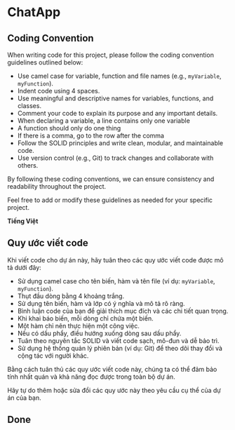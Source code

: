 # ChatApp
## Coding Convention
When writing code for this project, please follow the coding convention guidelines outlined below:

- Use camel case for variable, function and file names (e.g., `myVariable`, `myFunction`).
- Indent code using 4 spaces.
- Use meaningful and descriptive names for variables, functions, and classes.
- Comment your code to explain its purpose and any important details.
- When declaring a variable, a line contains only one variable
- A function should only do one thing
- If there is a comma, go to the row after the comma
- Follow the SOLID principles and write clean, modular, and maintainable code.
- Use version control (e.g., Git) to track changes and collaborate with others.

By following these coding conventions, we can ensure consistency and readability throughout the project.

Feel free to add or modify these guidelines as needed for your specific project.


**Tiếng Việt**
## Quy ước viết code
Khi viết code cho dự án này, hãy tuân theo các quy ước viết code được mô tả dưới đây:

- Sử dụng camel case cho tên biến, hàm và tên file (ví dụ: `myVariable`, `myFunction`).
- Thụt đầu dòng bằng 4 khoảng trắng.
- Sử dụng tên biến, hàm và lớp có ý nghĩa và mô tả rõ ràng.
- Bình luận code của bạn để giải thích mục đích và các chi tiết quan trọng.
- Khi khai báo biến, mỗi dòng chỉ chứa một biến.
- Một hàm chỉ nên thực hiện một công việc.
- Nếu có dấu phẩy, điều hướng xuống dòng sau dấu phẩy.
- Tuân theo nguyên tắc SOLID và viết code sạch, mô-đun và dễ bảo trì.
- Sử dụng hệ thống quản lý phiên bản (ví dụ: Git) để theo dõi thay đổi và cộng tác với người khác.

Bằng cách tuân thủ các quy ước viết code này, chúng ta có thể đảm bảo tính nhất quán và khả năng đọc được trong toàn bộ dự án.

Hãy tự do thêm hoặc sửa đổi các quy ước này theo yêu cầu cụ thể của dự án của bạn.
## Done
